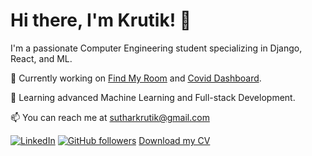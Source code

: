 # Hi there, I'm Krutik! 👋

I'm a passionate Computer Engineering student specializing in Django, React, and ML.

🔭 Currently working on [Find My Room](https://github.com/sutharkrutik/FindmyRoom) and [Covid Dashboard](https://github.com/sutharkrutik/Covid_Dashboard).

🌱 Learning advanced Machine Learning and Full-stack Development.

📫 You can reach me at sutharkrutik@gmail.com

[![LinkedIn](https://img.shields.io/badge/LinkedIn-Krutik-blue?style=flat&logo=linkedin)](https://www.linkedin.com/in/krutik-suthar-675197277)
[![GitHub followers](https://img.shields.io/github/followers/sutharkrutik?style=social)](https://github.com/sutharkrutik)
[Download my CV](https://github.com/sutharkrutik/resume/raw/main/Krutik_Suthar_CV.pdf)


